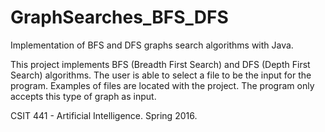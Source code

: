 # GraphSearches_BFS_DFS
Implementation of BFS and DFS graphs search algorithms with Java.

This project implements BFS (Breadth First Search) and DFS (Depth First Search) algorithms. The user is able to select a file to be the input for the program. Examples of files are located with the project. The program only accepts this type of graph as input.

CSIT 441 - Artificial Intelligence. Spring 2016.
